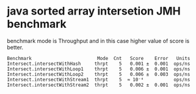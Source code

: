 # java sorted array intersetion JMH benchmark

benchmark mode is Throughput and in this case higher value of score is better.

```
Benchmark                        Mode  Cnt   Score    Error   Units
Intersect.intersectWithHash     thrpt    5   0.001 ±  0.001  ops/ns
Intersect.intersectWithLoop1    thrpt    5   0.006 ±  0.001  ops/ns
Intersect.intersectWithLoop2    thrpt    5   0.006 ±  0.003  ops/ns
Intersect.intersectWithStream1  thrpt    5  ≈ 10⁻⁴           ops/ns
Intersect.intersectWithStream2  thrpt    5   0.002 ±  0.001  ops/ns
```
